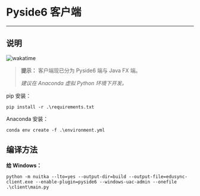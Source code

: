 Pyside6 客户端
======
---

## 说明

![wakatime](https://wakatime.com/badge/user/e70a83fc-1577-4ce4-8eb0-e9d9aa6d313d/project/8214cc1c-67bf-46b3-9805-fda0aa66fe80.svg)

> **提示：** 客户端现已分为 Pyside6 端与 Java FX 端。
> 
>*建议在 Anaconda 虚拟 Python 环境下开发。*

pip 安装：

```commandline
pip install -r .\requirements.txt
```

Anaconda 安装：

```commandline
conda env create -f .\environment.yml
```

## 编译方法

**给 Windows：**

```commandline
python -m nuitka --lto=yes --output-dir=build --output-file=edusync-client.exe --enable-plugin=pyside6 --windows-uac-admin --onefile .\client\main.py
```